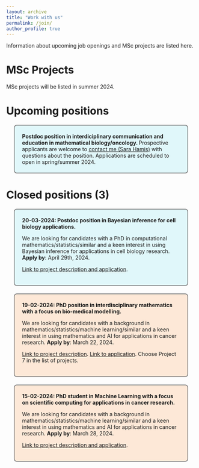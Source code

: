 ```yaml
---
layout: archive
title: "Work with us"
permalink: /join/
author_profile: true
---
```


Information about upcoming job openings and MSc projects are listed here.
  
# MSc Projects
MSc projects will be listed in summer 2024.

# Upcoming positions 

<div style="background-color: #e0f7fa; border: 2px solid gray; border-radius: 8px; padding: 20px; margin: 20px;">
<strong> Postdoc position in interdiciplinary communication and education in mathematical biology/oncology. </strong>
Prospective applicants are welcome to <a href="https://sarahamis.github.io/contact/">contact me (Sara Hamis)</a> with questions about the position. Applications are scheduled to open in spring/summer 2024. 
</div>


# Closed positions (3)

<div style="background-color: #e0f7fa; border: 2px solid gray; border-radius: 8px; padding: 20px; margin: 20px;">
<strong> 20-03-2024: Postdoc position in Bayesian inference for cell biology applications.</strong> 
<p>
We are looking for candidates with a PhD in computational mathematics/statistics/similar and a keen interest in using Bayesian inference for applications in cell biology research. <b>Apply by</b>: April 29th, 2024.<br>
</p>  
<p>  
<a href="https://www.jobb.uu.se/details/?positionId=709844">Link to project description and application</a>.    
</p>
</div>

<div style="background-color: #FDE8D7; border: 2px solid gray; border-radius: 8px; padding: 20px; margin: 20px;">
<strong> 19-02-2024: PhD position in interdisciplinary mathematics with a focus on bio-medical modelling. </strong>   
<p> We are looking for candidates with a background in mathematics/statistics/machine learning/similar and a keen interest in using mathematics and AI for applications in cancer research. <b>Apply by</b>: March 22, 2024.<br>
</p>  
<p>
<a href="https://www.math.uu.se/digitalAssets/1078/c_1078262-l_3-k_7-hamis-engblom-sjogren-akerrenogren-integrating-mathematical-models-with-sparse-time-series-data-to.pdf"> Link to project description</a>. <a href="https://www.math.uu.se/the-department/vacant-positions/?positionId=702358"> Link to application</a>. Choose Project 7 in the list of projects.
</p>
</div>

<div style="background-color: #FDE8D7; border: 2px solid gray; border-radius: 8px; padding: 20px; margin: 20px;">
<strong> 15-02-2024: PhD student in Machine Learning with a focus on scientific computing for applications in cancer research.</strong>
<p> We are looking for candidates with a background in mathematics/statistics/machine learning/similar and a keen interest in using mathematics and AI for applications in cancer research. <b>Apply by</b>: March 28, 2024.<br>
</p> 
<p>
<a href="https://www.jobb.uu.se/details/?positionId=701887">Link to project description and application</a>.    
</p>
</div>


